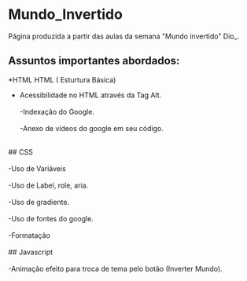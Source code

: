 # Mundo_Invertido

<p> Página produzida a partir das aulas da semana "Mundo invertido" Dio_. 
 <br/>
 
 ## Assuntos importantes abordados: 
  *HTML
  HTML ( Esturtura Básica) 
  - Acessibilidade no HTML através da Tag Alt.
 <br><br/>
  -Indexação do Google.
 <br><br/>
  -Anexo de vídeos do google em seu código.
 <br/> 
 ## CSS
 <br><br/>
  -Uso de Variáveis
 <br><br/>
  -Uso de Label, role, aria.
 <br><br/>
  -Uso de gradiente.
 <br><br/>
  -Uso de fontes do google.
 <br><br/>
  -Formatação
 <br><br/>
  ## Javascript
 <br><br/>
  -Animação efeito para troca de tema pelo botão (Inverter Mundo). 
  
  
 
  
  
